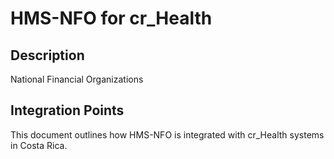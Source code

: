 # HMS-NFO for cr_Health

## Description

National Financial Organizations

## Integration Points

This document outlines how HMS-NFO is integrated with cr_Health systems in Costa Rica.
